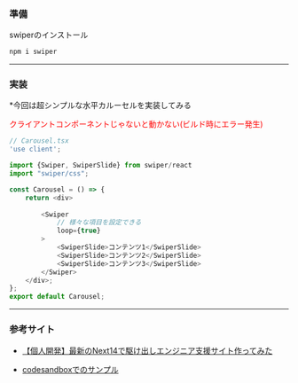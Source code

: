 ### 準備

swiperのインストール

```bash
npm i swiper
```

---

### 実装

*今回は超シンプルな水平カルーセルを実装してみる

<font color="red">クライアントコンポーネントじゃないと動かない(ビルド時にエラー発生)</font>
```js
// Carousel.tsx
'use client';

import {Swiper, SwiperSlide} from swiper/react
import "swiper/css";

const Carousel = () => {
    return <div>
        
        <Swiper
            // 様々な項目を設定できる
            loop={true}
        >
            <SwiperSlide>コンテンツ1</SwiperSlide>
            <SwiperSlide>コンテンツ2</SwiperSlide>
            <SwiperSlide>コンテンツ3</SwiperSlide>
        </Swiper>
    </div>;
};
export default Carousel;
```

---

### 参考サイト

- [【個人開発】最新のNext14で駆け出しエンジニア支援サイト作ってみた](https://qiita.com/mamimami0709/items/bca756ed5a3c89e654e0)

- [codesandboxでのサンプル](https://codesandbox.io/p/github/toanlbbhsoft/swiper-nextjs/main?file=%2Fapp%2F_components%2FDemoSlider.tsx%3A1%2C1-1%2C14)